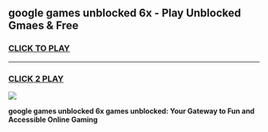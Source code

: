 
## google games unblocked 6x - Play Unblocked Gmaes & Free
<h3>
<a href="https://news.freeplayer.one?title=google_games_unblocked_6x&ref=23F">CLICK TO PLAY</a></h3>
<hr>

<h3>
<a href="https://news.freeplayer.one?title=google_games_unblocked_6x&ref=23F">CLICK 2 PLAY</a>
  
</h3>

<a href="https://news.freeplayer.one?title=google_games_unblocked_6x&ref=23F/"><img src="https://clearcache.store/games.png"></a>


**google games unblocked 6x games unblocked: Your Gateway to Fun and Accessible Online Gaming**

